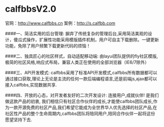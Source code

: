 # calfbbsV2.0
官网：http://www.calfbbs.cn
案例：http://s.calfbb.com

####一、简洁实用的后台管理:
    摒弃了传统复杂的管理后台,采用简洁美观的设计，傻瓜式操作，扩展性功能采用模版插件机制，用户可自主下载删除。一键更新功能，免除了用户频繁下载更新代码的烦恼！

####二、独具匠心的社区样式，自动适配移动端:
     由layui团队提供的fly社区模版,极简的社区风格,响应式布局，兼容人类正在使用的全部浏览器（IE6/7除外）


####三、API开发模式:
     calfbbs采用了标准API开发模式,calfbbs所有数据都可以通过接口获取,理论上无论是主流的任何一款后端编程语言,还是前端js,ajax都可以接入calfbbs,实现数据共享.

####四、开放的心态，对开发者友好的二次开发设计:
     连接用户,成就伙伴! 是我们做这款产品的初衷, 我们相信只有社区合作伙伴的成长,才能使calfbbs团队成长,作为一款开源免费的社区产品,我们希望它能成为全世界华人优先选择的社区产品,在社区性产品的整个生命周期内,calfbbs团队将陪同用户,陪同合作伙伴一起将这份愿望坚持下去.
